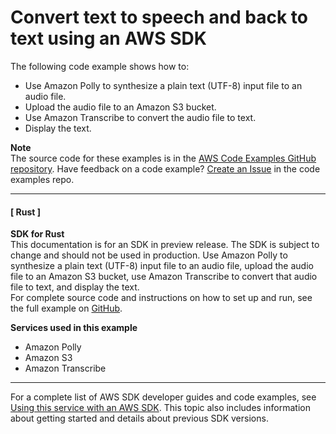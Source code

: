 # Convert text to speech and back to text using an AWS SDK<a name="example_cross_Telephone_section"></a>

The following code example shows how to:
+ Use Amazon Polly to synthesize a plain text \(UTF\-8\) input file to an audio file\.
+ Upload the audio file to an Amazon S3 bucket\.
+ Use Amazon Transcribe to convert the audio file to text\.
+ Display the text\.

**Note**  
The source code for these examples is in the [AWS Code Examples GitHub repository](https://github.com/awsdocs/aws-doc-sdk-examples)\. Have feedback on a code example? [Create an Issue](https://github.com/awsdocs/aws-doc-sdk-examples/issues/new/choose) in the code examples repo\. 

------
#### [ Rust ]

**SDK for Rust**  
This documentation is for an SDK in preview release\. The SDK is subject to change and should not be used in production\.
 Use Amazon Polly to synthesize a plain text \(UTF\-8\) input file to an audio file, upload the audio file to an Amazon S3 bucket, use Amazon Transcribe to convert that audio file to text, and display the text\.   
 For complete source code and instructions on how to set up and run, see the full example on [GitHub](https://github.com/awsdocs/aws-doc-sdk-examples/blob/main/rust_dev_preview/cross_service#code-examples)\.   

**Services used in this example**
+ Amazon Polly
+ Amazon S3
+ Amazon Transcribe

------

For a complete list of AWS SDK developer guides and code examples, see [Using this service with an AWS SDK](getting-started-sdk.md#sdk-general-information-section)\. This topic also includes information about getting started and details about previous SDK versions\.